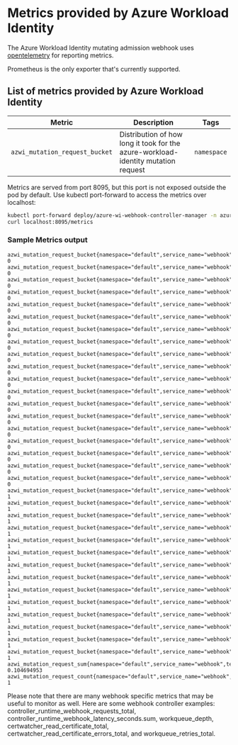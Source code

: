 # Metrics provided by Azure Workload Identity

The Azure Workload Identity mutating admission webhook uses [opentelemetry](https://opentelemetry.io/) for reporting metrics.

Prometheus is the only exporter that's currently supported.

## List of metrics provided by Azure Workload Identity

| Metric                         | Description                                                                       | Tags        |
| ------------------------------ | --------------------------------------------------------------------------------- | ----------- |
| `azwi_mutation_request_bucket` | Distribution of how long it took for the azure-workload-identity mutation request | `namespace` |

Metrics are served from port 8095, but this port is not exposed outside the pod by default. Use kubectl port-forward to access the metrics over localhost:

```bash
kubectl port-forward deploy/azure-wi-webhook-controller-manager -n azure-workload-identity-system 8095:8095 &
curl localhost:8095/metrics
```

### Sample Metrics output

```shell
azwi_mutation_request_bucket{namespace="default",service_name="webhook",telemetry_sdk_language="go",telemetry_sdk_name="opentelemetry",telemetry_sdk_version="0.20.0",le="0.001"} 0
azwi_mutation_request_bucket{namespace="default",service_name="webhook",telemetry_sdk_language="go",telemetry_sdk_name="opentelemetry",telemetry_sdk_version="0.20.0",le="0.002"} 0
azwi_mutation_request_bucket{namespace="default",service_name="webhook",telemetry_sdk_language="go",telemetry_sdk_name="opentelemetry",telemetry_sdk_version="0.20.0",le="0.003"} 0
azwi_mutation_request_bucket{namespace="default",service_name="webhook",telemetry_sdk_language="go",telemetry_sdk_name="opentelemetry",telemetry_sdk_version="0.20.0",le="0.004"} 0
azwi_mutation_request_bucket{namespace="default",service_name="webhook",telemetry_sdk_language="go",telemetry_sdk_name="opentelemetry",telemetry_sdk_version="0.20.0",le="0.005"} 0
azwi_mutation_request_bucket{namespace="default",service_name="webhook",telemetry_sdk_language="go",telemetry_sdk_name="opentelemetry",telemetry_sdk_version="0.20.0",le="0.006"} 0
azwi_mutation_request_bucket{namespace="default",service_name="webhook",telemetry_sdk_language="go",telemetry_sdk_name="opentelemetry",telemetry_sdk_version="0.20.0",le="0.007"} 0
azwi_mutation_request_bucket{namespace="default",service_name="webhook",telemetry_sdk_language="go",telemetry_sdk_name="opentelemetry",telemetry_sdk_version="0.20.0",le="0.008"} 0
azwi_mutation_request_bucket{namespace="default",service_name="webhook",telemetry_sdk_language="go",telemetry_sdk_name="opentelemetry",telemetry_sdk_version="0.20.0",le="0.009"} 0
azwi_mutation_request_bucket{namespace="default",service_name="webhook",telemetry_sdk_language="go",telemetry_sdk_name="opentelemetry",telemetry_sdk_version="0.20.0",le="0.01"} 0
azwi_mutation_request_bucket{namespace="default",service_name="webhook",telemetry_sdk_language="go",telemetry_sdk_name="opentelemetry",telemetry_sdk_version="0.20.0",le="0.02"} 0
azwi_mutation_request_bucket{namespace="default",service_name="webhook",telemetry_sdk_language="go",telemetry_sdk_name="opentelemetry",telemetry_sdk_version="0.20.0",le="0.03"} 0
azwi_mutation_request_bucket{namespace="default",service_name="webhook",telemetry_sdk_language="go",telemetry_sdk_name="opentelemetry",telemetry_sdk_version="0.20.0",le="0.04"} 0
azwi_mutation_request_bucket{namespace="default",service_name="webhook",telemetry_sdk_language="go",telemetry_sdk_name="opentelemetry",telemetry_sdk_version="0.20.0",le="0.05"} 0
azwi_mutation_request_bucket{namespace="default",service_name="webhook",telemetry_sdk_language="go",telemetry_sdk_name="opentelemetry",telemetry_sdk_version="0.20.0",le="0.06"} 0
azwi_mutation_request_bucket{namespace="default",service_name="webhook",telemetry_sdk_language="go",telemetry_sdk_name="opentelemetry",telemetry_sdk_version="0.20.0",le="0.07"} 0
azwi_mutation_request_bucket{namespace="default",service_name="webhook",telemetry_sdk_language="go",telemetry_sdk_name="opentelemetry",telemetry_sdk_version="0.20.0",le="0.08"} 0
azwi_mutation_request_bucket{namespace="default",service_name="webhook",telemetry_sdk_language="go",telemetry_sdk_name="opentelemetry",telemetry_sdk_version="0.20.0",le="0.09"} 0
azwi_mutation_request_bucket{namespace="default",service_name="webhook",telemetry_sdk_language="go",telemetry_sdk_name="opentelemetry",telemetry_sdk_version="0.20.0",le="0.1"} 0
azwi_mutation_request_bucket{namespace="default",service_name="webhook",telemetry_sdk_language="go",telemetry_sdk_name="opentelemetry",telemetry_sdk_version="0.20.0",le="0.2"} 1
azwi_mutation_request_bucket{namespace="default",service_name="webhook",telemetry_sdk_language="go",telemetry_sdk_name="opentelemetry",telemetry_sdk_version="0.20.0",le="0.3"} 1
azwi_mutation_request_bucket{namespace="default",service_name="webhook",telemetry_sdk_language="go",telemetry_sdk_name="opentelemetry",telemetry_sdk_version="0.20.0",le="0.4"} 1
azwi_mutation_request_bucket{namespace="default",service_name="webhook",telemetry_sdk_language="go",telemetry_sdk_name="opentelemetry",telemetry_sdk_version="0.20.0",le="0.5"} 1
azwi_mutation_request_bucket{namespace="default",service_name="webhook",telemetry_sdk_language="go",telemetry_sdk_name="opentelemetry",telemetry_sdk_version="0.20.0",le="0.6"} 1
azwi_mutation_request_bucket{namespace="default",service_name="webhook",telemetry_sdk_language="go",telemetry_sdk_name="opentelemetry",telemetry_sdk_version="0.20.0",le="0.7"} 1
azwi_mutation_request_bucket{namespace="default",service_name="webhook",telemetry_sdk_language="go",telemetry_sdk_name="opentelemetry",telemetry_sdk_version="0.20.0",le="0.8"} 1
azwi_mutation_request_bucket{namespace="default",service_name="webhook",telemetry_sdk_language="go",telemetry_sdk_name="opentelemetry",telemetry_sdk_version="0.20.0",le="0.9"} 1
azwi_mutation_request_bucket{namespace="default",service_name="webhook",telemetry_sdk_language="go",telemetry_sdk_name="opentelemetry",telemetry_sdk_version="0.20.0",le="1"} 1
azwi_mutation_request_bucket{namespace="default",service_name="webhook",telemetry_sdk_language="go",telemetry_sdk_name="opentelemetry",telemetry_sdk_version="0.20.0",le="1.5"} 1
azwi_mutation_request_bucket{namespace="default",service_name="webhook",telemetry_sdk_language="go",telemetry_sdk_name="opentelemetry",telemetry_sdk_version="0.20.0",le="2"} 1
azwi_mutation_request_bucket{namespace="default",service_name="webhook",telemetry_sdk_language="go",telemetry_sdk_name="opentelemetry",telemetry_sdk_version="0.20.0",le="2.5"} 1
azwi_mutation_request_bucket{namespace="default",service_name="webhook",telemetry_sdk_language="go",telemetry_sdk_name="opentelemetry",telemetry_sdk_version="0.20.0",le="3"} 1
azwi_mutation_request_bucket{namespace="default",service_name="webhook",telemetry_sdk_language="go",telemetry_sdk_name="opentelemetry",telemetry_sdk_version="0.20.0",le="+Inf"} 1
azwi_mutation_request_sum{namespace="default",service_name="webhook",telemetry_sdk_language="go",telemetry_sdk_name="opentelemetry",telemetry_sdk_version="0.20.0"} 0.104694953
azwi_mutation_request_count{namespace="default",service_name="webhook",telemetry_sdk_language="go",telemetry_sdk_name="opentelemetry",telemetry_sdk_version="0.20.0"} 1
```

Please note that there are many webhook specific metrics that may be useful to monitor as well.  Here are some webhook controller examples: controller_runtime_webhook_requests_total, controller_runtime_webhook_latency_seconds.sum, workqueue_depth, certwatcher_read_certificate_total, certwatcher_read_certificate_errors_total, and workqueue_retries_total.
